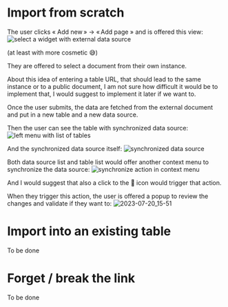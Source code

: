 # Import from scratch

The user clicks « Add new » → « Add page » and is offered this view:
![select a widget with external data source](https://github.com/gristlabs/grist-core/assets/371705/1835e49e-997a-49b5-8786-ad11c9d1c4da)

(at least with more cosmetic :sweat_smile:)

They are offered to select a document from their own instance.

About this idea of entering a table URL, that should lead to the same instance or to a public document, I am not sure how difficult it would be to implement that, I would suggest to implement it later if we want to.

Once the user submits, the data are fetched from the external document and put in a new table and a new data source.

Then the user can see the table with synchronized data source:
![left menu with list of tables](https://github.com/gristlabs/grist-core/assets/371705/5d8f3193-4249-44c2-a8f6-45f9881fe0b3)

And the synchronized data source itself:
![synchronized data source](https://github.com/gristlabs/grist-core/assets/371705/e5efabf6-7de8-40ed-8923-41f2d32a46e6)

Both data source list and table list would offer another context menu to synchronize the data source:
![synchronize action in context menu](https://github.com/gristlabs/grist-core/assets/371705/ca662ba2-5be4-4c4a-abf5-763c8c46c675)

And I would suggest that also a click to the 🔁 icon would trigger that action.

When they trigger this action, the user is offered a popup to review the changes and validate if they want to:
![2023-07-20_15-51](https://github.com/gristlabs/grist-core/assets/371705/b2ef24ba-5302-4cde-9613-69a05e2e3e9a)

# Import into an existing table

To be done

# Forget / break the link

To be done
